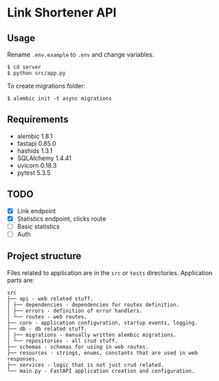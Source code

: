 # Link Shortener API

## Usage

Rename `.env.example` to `.env` and change variables.

```
$ cd server
$ python src/app.py
```

To create migrations folder:

```
$ alembic init -t async migrations
```

## Requirements

- alembic 1.8.1
- fastapi 0.85.0
- hashids 1.3.1
- SQLAlchemy 1.4.41
- uvicorn 0.18.3
- pytest 5.3.5

## TODO

- [x] Link endpoint
- [x] Statistics endpoint, clicks route
- [ ] Basic statistics
- [ ] Auth

## Project structure

Files related to application are in the `src` or `tests` directories. Application parts are:

```
src
├── api - web related stuff.
│ ├── dependencies - dependencies for routes definition.
│ ├── errors - definition of error handlers.
│ └── routes - web routes.
├── core - application configuration, startup events, logging.
├── db - db related stuff.
│ ├── migrations - manually written alembic migrations.
│ └── repositories - all crud stuff.
├── schemas - schemas for using in web routes.
├── resources - strings, enums, constants that are used in web responses.
├── services - logic that is not just crud related.
└── main.py - FastAPI application creation and configuration.
```

<!-- ├── models - pydantic models for this application.
│ ├── domain - main models that are used almost everywhere.
│ └── schemas - schemas for using in web routes. -->
